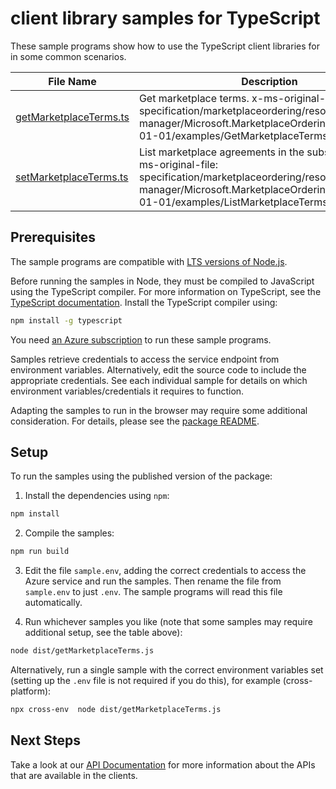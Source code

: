# client library samples for TypeScript

These sample programs show how to use the TypeScript client libraries for in some common scenarios.

| **File Name**                                 | **Description**                                                                                                                                                                                            |
| --------------------------------------------- | ---------------------------------------------------------------------------------------------------------------------------------------------------------------------------------------------------------- |
| [getMarketplaceTerms.ts][getmarketplaceterms] | Get marketplace terms. x-ms-original-file: specification/marketplaceordering/resource-manager/Microsoft.MarketplaceOrdering/stable/2021-01-01/examples/GetMarketplaceTerms.json                            |
| [setMarketplaceTerms.ts][setmarketplaceterms] | List marketplace agreements in the subscription. x-ms-original-file: specification/marketplaceordering/resource-manager/Microsoft.MarketplaceOrdering/stable/2021-01-01/examples/ListMarketplaceTerms.json |

## Prerequisites

The sample programs are compatible with [LTS versions of Node.js](https://nodejs.org/about/releases/).

Before running the samples in Node, they must be compiled to JavaScript using the TypeScript compiler. For more information on TypeScript, see the [TypeScript documentation][typescript]. Install the TypeScript compiler using:

```bash
npm install -g typescript
```

You need [an Azure subscription][freesub] to run these sample programs.

Samples retrieve credentials to access the service endpoint from environment variables. Alternatively, edit the source code to include the appropriate credentials. See each individual sample for details on which environment variables/credentials it requires to function.

Adapting the samples to run in the browser may require some additional consideration. For details, please see the [package README][package].

## Setup

To run the samples using the published version of the package:

1. Install the dependencies using `npm`:

```bash
npm install
```

2. Compile the samples:

```bash
npm run build
```

3. Edit the file `sample.env`, adding the correct credentials to access the Azure service and run the samples. Then rename the file from `sample.env` to just `.env`. The sample programs will read this file automatically.

4. Run whichever samples you like (note that some samples may require additional setup, see the table above):

```bash
node dist/getMarketplaceTerms.js
```

Alternatively, run a single sample with the correct environment variables set (setting up the `.env` file is not required if you do this), for example (cross-platform):

```bash
npx cross-env  node dist/getMarketplaceTerms.js
```

## Next Steps

Take a look at our [API Documentation][apiref] for more information about the APIs that are available in the clients.

[getmarketplaceterms]: https://github.com/Azure/azure-sdk-for-js/blob/main/sdk/marketplaceordering/arm-marketplaceordering/samples/v3/typescript/src/getMarketplaceTerms.ts
[setmarketplaceterms]: https://github.com/Azure/azure-sdk-for-js/blob/main/sdk/marketplaceordering/arm-marketplaceordering/samples/v3/typescript/src/setMarketplaceTerms.ts
[apiref]: https://docs.microsoft.com/javascript/api/@azure/arm-marketplaceordering?view=azure-node-preview
[freesub]: https://azure.microsoft.com/free/
[package]: https://github.com/Azure/azure-sdk-for-js/tree/main/sdk/marketplaceordering/arm-marketplaceordering/README.md
[typescript]: https://www.typescriptlang.org/docs/home.html
